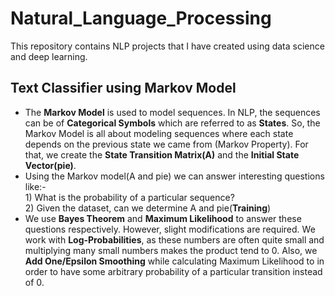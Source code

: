 # Natural_Language_Processing
This repository contains NLP projects that I have created using data science and deep learning.
## Text Classifier using Markov Model
* The **Markov Model** is used to model sequences. In NLP, the sequences can be of **Categorical Symbols** which are referred to as **States**. So, the Markov Model is all about modeling sequences where each state depends on the previous state we came from (Markov Property). For that, we create the **State Transition Matrix(A)** and the **Initial State Vector(pie)**.<br/>
* Using the Markov model(A and pie) we can answer interesting questions like:-<br/>1) What is the probability of a particular sequence? <br/>2) Given the dataset, can we determine A and pie(**Training**)<br/> 
* We use **Bayes Theorem** and **Maximum Likelihood** to answer these questions respectively. However, slight modifications are required. We work with **Log-Probabilities**, as these numbers are often quite small and multiplying many small numbers makes the product tend to 0. Also, we **Add One/Epsilon Smoothing** while calculating Maximum Likelihood to in order to have some arbitrary probability of a particular transition instead of 0.<br/>
